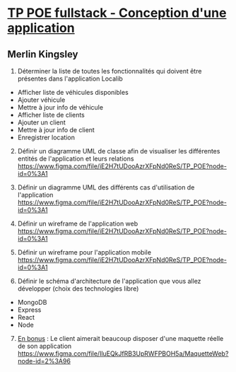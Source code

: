 # <u>TP POE fullstack - Conception d'une application</u>
## Merlin Kingsley

1. Déterminer la liste de toutes les fonctionnalités qui doivent être présentes dans l'application Localib
- Afficher liste de véhicules disponibles
- Ajouter véhicule
- Mettre à jour info de véhicule
- Afficher liste de clients
- Ajouter un client
- Mettre à jour info de client
- Enregistrer location


2. Définir un diagramme UML de classe afin de visualiser les différentes entités de l'application et leurs relations
https://www.figma.com/file/iE2H7tUDooAzrXFpNd0ReS/TP_POE?node-id=0%3A1

3. Définir un diagramme UML des différents cas d'utilisation de l'application
https://www.figma.com/file/iE2H7tUDooAzrXFpNd0ReS/TP_POE?node-id=0%3A1

4. Définir un wireframe de l'application web
https://www.figma.com/file/iE2H7tUDooAzrXFpNd0ReS/TP_POE?node-id=0%3A1

5. Définir un wireframe pour l'application mobile
https://www.figma.com/file/iE2H7tUDooAzrXFpNd0ReS/TP_POE?node-id=0%3A1

6. Définir le schéma d'architecture de l'application que vous allez développer (choix des technologies libre)
- MongoDB
- Express
- React
- Node

7. <u>En bonus</u> : Le client aimerait beaucoup disposer d'une maquette réelle de son application
https://www.figma.com/file/IluEQkJfRB3UpRWFPBOH5a/MaquetteWeb?node-id=2%3A96
